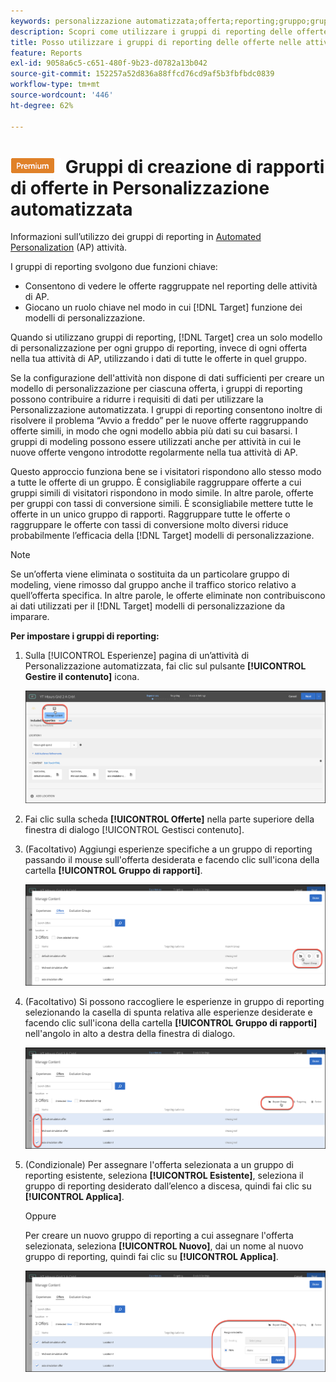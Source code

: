 ```yaml
---
keywords: personalizzazione automatizzata;offerta;reporting;gruppo;gruppo di rapporti
description: Scopri come utilizzare i gruppi di reporting delle offerte in Adobe [!DNL Target] Attività Automated Personalization. Utilizzo dei gruppi di reporting, [!DNL Target] crea un solo modello di personalizzazione per ogni gruppo di reporting.
title: Posso utilizzare i gruppi di reporting delle offerte nelle attività di Automated Personalization?
feature: Reports
exl-id: 9058a6c5-c651-480f-9b23-d0782a13b042
source-git-commit: 152257a52d836a88ffcd76cd9af5b3fbfbdc0839
workflow-type: tm+mt
source-wordcount: '446'
ht-degree: 62%

---
```


# ![PREMIUM](/help/main/assets/premium.png) Gruppi di creazione di rapporti di offerte in Personalizzazione automatizzata

Informazioni sull’utilizzo dei gruppi di reporting in [Automated Personalization](/help/main/c-activities/t-automated-personalization/automated-personalization.md) (AP) attività.

I gruppi di reporting svolgono due funzioni chiave:

* Consentono di vedere le offerte raggruppate nel reporting delle attività di AP.
* Giocano un ruolo chiave nel modo in cui [!DNL Target] funzione dei modelli di personalizzazione.

Quando si utilizzano gruppi di reporting, [!DNL Target] crea un solo modello di personalizzazione per ogni gruppo di reporting, invece di ogni offerta nella tua attività di AP, utilizzando i dati di tutte le offerte in quel gruppo.

Se la configurazione dell&#39;attività non dispone di dati sufficienti per creare un modello di personalizzazione per ciascuna offerta, i gruppi di reporting possono contribuire a ridurre i requisiti di dati per utilizzare la Personalizzazione automatizzata. I gruppi di reporting consentono inoltre di risolvere il problema “Avvio a freddo” per le nuove offerte raggruppando offerte simili, in modo che ogni modello abbia più dati su cui basarsi. I gruppi di modeling possono essere utilizzati anche per attività in cui le nuove offerte vengono introdotte regolarmente nella tua attività di AP.

Questo approccio funziona bene se i visitatori rispondono allo stesso modo a tutte le offerte di un gruppo. È consigliabile raggruppare offerte a cui gruppi simili di visitatori rispondono in modo simile. In altre parole, offerte per gruppi con tassi di conversione simili. È sconsigliabile mettere tutte le offerte in un unico gruppo di rapporti. Raggruppare tutte le offerte o raggruppare le offerte con tassi di conversione molto diversi riduce probabilmente l’efficacia della [!DNL Target] modelli di personalizzazione.

>[!NOTE]
>
>Se un’offerta viene eliminata o sostituita da un particolare gruppo di modeling, viene rimosso dal gruppo anche il traffico storico relativo a quell’offerta specifica. In altre parole, le offerte eliminate non contribuiscono ai dati utilizzati per il [!DNL Target] modelli di personalizzazione da imparare.

**Per impostare i gruppi di reporting:**

1. Sulla [!UICONTROL Esperienze] pagina di un’attività di Personalizzazione automatizzata, fai clic sul pulsante **[!UICONTROL Gestire il contenuto]** icona.

   ![](assets/ap_manage_content.png)

1. Fai clic sulla scheda **[!UICONTROL Offerte]** nella parte superiore della finestra di dialogo [!UICONTROL Gestisci contenuto].
1. (Facoltativo) Aggiungi esperienze specifiche a un gruppo di reporting passando il mouse sull&#39;offerta desiderata e facendo clic sull&#39;icona della cartella **[!UICONTROL Gruppo di rapporti]**.

   ![](assets/ap_manage_content_2.png)

1. (Facoltativo) Si possono raccogliere le esperienze in gruppo di reporting selezionando la casella di spunta relativa alle esperienze desiderate e facendo clic sull&#39;icona della cartella **[!UICONTROL Gruppo di rapporti]** nell&#39;angolo in alto a destra della finestra di dialogo.

   ![](assets/ap_manage_content_3.png)

1. (Condizionale) Per assegnare l&#39;offerta selezionata a un gruppo di reporting esistente, seleziona **[!UICONTROL Esistente]**, seleziona il gruppo di reporting desiderato dall’elenco a discesa, quindi fai clic su **[!UICONTROL Applica]**.

   Oppure

   Per creare un nuovo gruppo di reporting a cui assegnare l&#39;offerta selezionata, seleziona **[!UICONTROL Nuovo]**, dai un nome al nuovo gruppo di reporting, quindi fai clic su **[!UICONTROL Applica]**.

   ![](assets/ap_reporting_groups.png)
